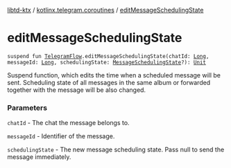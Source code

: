 [libtd-ktx](../index.md) / [kotlinx.telegram.coroutines](index.md) / [editMessageSchedulingState](./edit-message-scheduling-state.md)

# editMessageSchedulingState

`suspend fun `[`TelegramFlow`](../kotlinx.telegram.core/-telegram-flow/index.md)`.editMessageSchedulingState(chatId: `[`Long`](https://kotlinlang.org/api/latest/jvm/stdlib/kotlin/-long/index.html)`, messageId: `[`Long`](https://kotlinlang.org/api/latest/jvm/stdlib/kotlin/-long/index.html)`, schedulingState: `[`MessageSchedulingState`](https://tdlibx.github.io/td/docs/org/drinkless/td/libcore/telegram/TdApi.MessageSchedulingState.html)`?): `[`Unit`](https://kotlinlang.org/api/latest/jvm/stdlib/kotlin/-unit/index.html)

Suspend function, which edits the time when a scheduled message will be sent. Scheduling state of
all messages in the same album or forwarded together with the message will be also changed.

### Parameters

`chatId` - The chat the message belongs to.

`messageId` - Identifier of the message.

`schedulingState` - The new message scheduling state. Pass null to send the message
immediately.